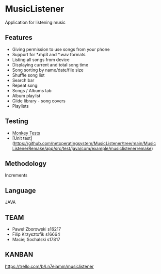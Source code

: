 # MusicListener

Application for listening music

## Features

- Giving permission to use songs from your phone
- Support for \*.mp3 and \*.wav formats
- Listing all songs from device
- Displaying current and total song time
- Song sorting by name/date/file size
- Shuffle song list
- Search bar
- Repeat song
- Songs / Albums tab
- Album playlist
- Glide library - song covers
- Playlists

## Testing

- [Monkey Tests](https://github.com/netoperatingsystem/MusicListener/tree/main/monkey_logs)
- [Unit test] (https://github.com/netoperatingsystem/MusicListener/tree/main/MusicListenerRemake/app/src/test/java/com/example/musiclistenerremake)

## Methodology

Increments

## Language

JAVA

## TEAM

- Paweł Zborowski s16217
- Filip Krzysztofik s16664
- Maciej Sochalski s17817

## KANBAN

https://trello.com/b/Ln7eiamm/musiclistener
